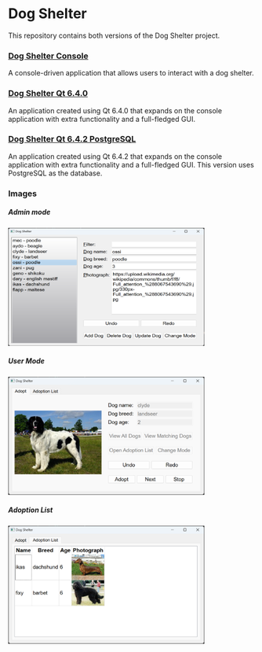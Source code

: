 # Dog Shelter
This repository contains both versions of the Dog Shelter project.

### [Dog Shelter Console](Dog%20Shelter%20Console)
A console-driven application that allows users to interact with a dog shelter.

### [Dog Shelter Qt 6.4.0](Dog%20Shelter%20Qt%206.4.0)
An application created using Qt 6.4.0 that expands on the console application with extra functionality and a full-fledged GUI.

### [Dog Shelter Qt 6.4.2 PostgreSQL](Dog%20Shelter%20Qt%206.4.2%20PostgreSQL)
An application created using Qt 6.4.2 that expands on the console application with extra functionality and a full-fledged GUI. This version uses PostgreSQL as the database.

### Images

##### Admin mode
<img src="https://raw.githubusercontent.com/davidcristian/Dog-Shelter-CPP/master/Dog%20Shelter%20Qt%206.4.0/admin1.png" alt="A screenshot of the Admin GUI." width="400" height="240" />

##### User Mode
<img src="https://raw.githubusercontent.com/davidcristian/Dog-Shelter-CPP/master/Dog%20Shelter%20Qt%206.4.0/user1.png" alt="A screenshot of the User GUI." width="400" height="240" />

##### Adoption List
<img src="https://raw.githubusercontent.com/davidcristian/Dog-Shelter-CPP/master/Dog%20Shelter%20Qt%206.4.0/user2.png" alt="A screenshot of the Adoption List table." width="400" height="240" />
